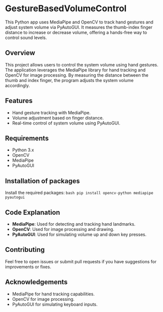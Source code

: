 # GestureBasedVolumeControl
 This Python app uses MediaPipe and OpenCV to track hand gestures and adjust system volume via PyAutoGUI. It measures the thumb-index finger distance to increase or decrease volume, offering a hands-free way to control sound levels.

## Overview

This project allows users to control the system volume using hand gestures. The application leverages the MediaPipe library for hand tracking and OpenCV for image processing. By measuring the distance between the thumb and index finger, the program adjusts the system volume accordingly.

## Features

- Hand gesture tracking with MediaPipe.
- Volume adjustment based on finger distance.
- Real-time control of system volume using PyAutoGUI.

## Requirements
- Python 3.x
- OpenCV
- MediaPipe
- PyAutoGUI

## Installation of packages

 Install the required packages:
    ```bash
    pip install opencv-python mediapipe pyautogui
    ```

## Code Explanation

- **MediaPipe**: Used for detecting and tracking hand landmarks.
- **OpenCV**: Used for image processing and drawing.
- **PyAutoGUI**: Used for simulating volume up and down key presses.

## Contributing

Feel free to open issues or submit pull requests if you have suggestions for improvements or fixes.

## Acknowledgements

- MediaPipe for hand tracking capabilities.
- OpenCV for image processing.
- PyAutoGUI for simulating keyboard inputs.


